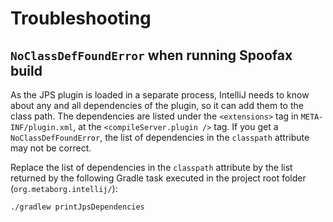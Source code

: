 # Troubleshooting

## `NoClassDefFoundError` when running Spoofax build
As the JPS plugin is loaded in a separate process, IntelliJ needs to know about
any and all dependencies of the plugin, so it can add them to the class path.
The dependencies are listed under the `<extensions>` tag in
`META-INF/plugin.xml`, at the `<compileServer.plugin />` tag. If you get
a `NoClassDefFoundError`, the list of dependencies in the `classpath` attribute
may not be correct.

Replace the list of dependencies in the `classpath` attribute by the list
returned by the following Gradle task executed in the project root folder
(`org.metaborg.intellij/`):

```
./gradlew printJpsDependencies
```
